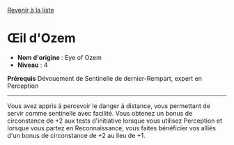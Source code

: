 [Revenir à la liste](list.md)

# Œil d'Ozem

 * **Nom d'origine** : Eye of Ozem
 * **Niveau** : 4


<p><span id="ctl00_MainContent_DetailedOutput"><strong>Prérequis</strong> Dévouement de Sentinelle de dernier-Rempart, expert en Perception<br></span></p>
<hr>
<p>Vous avez appris à percevoir le danger à distance, vous permettant de servir comme sentinelle avec facilité. Vous obtenez un bonus de circonstance de +2 aux tests d'initiative lorsque vous utilisez Perception et lorsque vous partez en Reconnaissance, vous faites bénéficier vos alliés d'un bonus de circonstance de +2 au lieu de +1.&nbsp;</p>